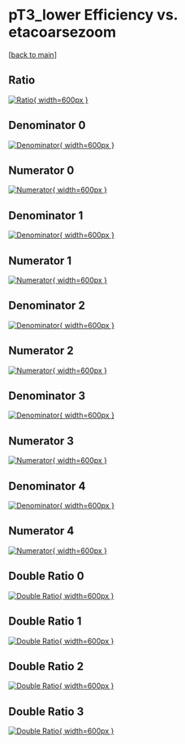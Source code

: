 # pT3_lower Efficiency vs. etacoarsezoom

[[back to main](./)]



## Ratio

[![Ratio](../mtv/var/pT3_lower_xtr_211_0_eff_etacoarsezoom.png){ width=600px }](../mtv/var/pT3_lower_xtr_211_0_eff_etacoarsezoom.pdf)

## Denominator 0

[![Denominator](../mtv/den/pT3_lower_xtr_211_0_eff_etacoarsezoom_den0.png){ width=600px }](../mtv/den/pT3_lower_xtr_211_0_eff_etacoarsezoom_den0.pdf)

## Numerator 0

[![Numerator](../mtv/num/pT3_lower_xtr_211_0_eff_etacoarsezoom_num0.png){ width=600px }](../mtv/num/pT3_lower_xtr_211_0_eff_etacoarsezoom_num0.pdf)

## Denominator 1

[![Denominator](../mtv/den/pT3_lower_xtr_211_0_eff_etacoarsezoom_den1.png){ width=600px }](../mtv/den/pT3_lower_xtr_211_0_eff_etacoarsezoom_den1.pdf)

## Numerator 1

[![Numerator](../mtv/num/pT3_lower_xtr_211_0_eff_etacoarsezoom_num1.png){ width=600px }](../mtv/num/pT3_lower_xtr_211_0_eff_etacoarsezoom_num1.pdf)

## Denominator 2

[![Denominator](../mtv/den/pT3_lower_xtr_211_0_eff_etacoarsezoom_den2.png){ width=600px }](../mtv/den/pT3_lower_xtr_211_0_eff_etacoarsezoom_den2.pdf)

## Numerator 2

[![Numerator](../mtv/num/pT3_lower_xtr_211_0_eff_etacoarsezoom_num2.png){ width=600px }](../mtv/num/pT3_lower_xtr_211_0_eff_etacoarsezoom_num2.pdf)

## Denominator 3

[![Denominator](../mtv/den/pT3_lower_xtr_211_0_eff_etacoarsezoom_den3.png){ width=600px }](../mtv/den/pT3_lower_xtr_211_0_eff_etacoarsezoom_den3.pdf)

## Numerator 3

[![Numerator](../mtv/num/pT3_lower_xtr_211_0_eff_etacoarsezoom_num3.png){ width=600px }](../mtv/num/pT3_lower_xtr_211_0_eff_etacoarsezoom_num3.pdf)

## Denominator 4

[![Denominator](../mtv/den/pT3_lower_xtr_211_0_eff_etacoarsezoom_den4.png){ width=600px }](../mtv/den/pT3_lower_xtr_211_0_eff_etacoarsezoom_den4.pdf)

## Numerator 4

[![Numerator](../mtv/num/pT3_lower_xtr_211_0_eff_etacoarsezoom_num4.png){ width=600px }](../mtv/num/pT3_lower_xtr_211_0_eff_etacoarsezoom_num4.pdf)

## Double Ratio 0

[![Double Ratio](../mtv/ratio/pT3_lower_xtr_211_0_eff_etacoarsezoom_ratio0.png){ width=600px }](../mtv/ratio/pT3_lower_xtr_211_0_eff_etacoarsezoom_ratio0.pdf)

## Double Ratio 1

[![Double Ratio](../mtv/ratio/pT3_lower_xtr_211_0_eff_etacoarsezoom_ratio1.png){ width=600px }](../mtv/ratio/pT3_lower_xtr_211_0_eff_etacoarsezoom_ratio1.pdf)

## Double Ratio 2

[![Double Ratio](../mtv/ratio/pT3_lower_xtr_211_0_eff_etacoarsezoom_ratio2.png){ width=600px }](../mtv/ratio/pT3_lower_xtr_211_0_eff_etacoarsezoom_ratio2.pdf)

## Double Ratio 3

[![Double Ratio](../mtv/ratio/pT3_lower_xtr_211_0_eff_etacoarsezoom_ratio3.png){ width=600px }](../mtv/ratio/pT3_lower_xtr_211_0_eff_etacoarsezoom_ratio3.pdf)

